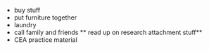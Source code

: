 * buy stuff
* put furniture together
* laundry
* call family and friends
** read up on research attachment stuff**
* CEA practice material



